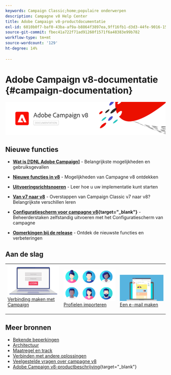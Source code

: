 ```yaml
---
keywords: Campaign Classic;home;populaire onderwerpen
description: Campagne v8 Help Center
title: Adobe Campaign v8-productdocumentatie
exl-id: 6010b0f7-baf0-43ba-af9a-b8864f3897ea,9ff16fb1-d3d3-44fe-9016-15abffdbc74e
source-git-commit: fbec41a722f71ad91260f1571f6a48383e99b782
workflow-type: tm+mt
source-wordcount: '129'
ht-degree: 14%

---
```


# Adobe Campaign v8-documentatie {#campaign-documentation}

![](assets/banner-documentationv8.png)

## Nieuwe functies

* **[Wat is [!DNL Adobe Campaign]](start/get-started.md)** - Belangrijkste mogelijkheden en gebruiksgevallen

* **[Nieuwe functies in v8](start/whats-new.md)** - Mogelijkheden van Campagne v8 ontdekken

* **[Uitvoeringsrichtsnoeren](start/implement.md)**  - Leer hoe u uw implementatie kunt starten

* **[Van v7 naar v8](start/capability-matrix.md)** - Overstappen van Campaign Classic v7 naar v8? Belangrijkste verschillen leren

* **[Configuratiescherm voor campagne v8](https://experienceleague.adobe.com/docs/control-panel/using/discover-control-panel/key-features.html){target=&quot;_blank&quot;}** - Beheerderstaken zelfstandig uitvoeren met het Configuratiescherm van campagne

* **[Opmerkingen bij de release](start/release-notes.md)** - Ontdek de nieuwste functies en verbeteringen


## Aan de slag

<table>
<tr>
  <td valign="bottom">
    <a href="start/connect.md">
      <img alt="Verbinden" src="start/assets/do-not-localize/login.jpeg"/>
    </a>
    <div>
    <a href="start/connect.md">Verbinding maken met Campaign</a>
    </div>
    <br>
  </td>

<td valign="bottom">
      <a href="start/import.md">
       <img alt="Importeren" src="start/assets/do-not-localize/profiles.jpeg" />
       </a>
    <div><a href="start/import.md">Profielen importeren</a>
    </div>
    <br>
  </td>
  <td valign="bottom">
    <a href="start/create-message.md">
      <img alt="Email" src="start/assets/do-not-localize/email-design.jpeg" />
    </a>
    <div>
    <a href="start/create-message.md">Een e-mail maken</a>
    </div>
    <br>
  </td>
</tr>
</table>

## Meer bronnen

* [Bekende beperkingen](start/known-limitations.md)
* [Architectuur](architecture/architecture.md)
* [Maatregel en track](start/reporting.md)
* [Verbinden met andere oplossingen](connect/integration.md)
* [Veelgestelde vragen over campagne v8](start/campaign-faq.md)
* [Adobe Campaign v8-productbeschrijving](https://helpx.adobe.com/legal/product-descriptions/adobe-campaign-managed-cloud-services.html){target=&quot;_blank&quot;}
